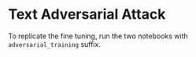 # Text Adversarial Attack
To replicate the fine tuning, run the two notebooks with `adversarial_training` suffix.
